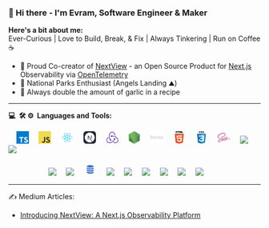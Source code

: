 ### 👋 Hi there - I'm Evram, Software Engineer & Maker
**Here's a bit about me:** <br> 
Ever-Curious | Love to Build, Break, & Fix | Always Tinkering | Run on Coffee ☕
- 🔭 Proud Co-creator of <a href="https://github.com/oslabs-beta/NextView">NextView</a> - an Open Source Product for <a href="https://github.com/evramdawd/next.js">Next.js</a> Observability via <a href="https://github.com/open-telemetry">OpenTelemetry</a>
- 🥾 National Parks Enthusiast (Angels Landing ⛰️)
- 🧄 Always double the amount of garlic in a recipe
***

**💻 &nbsp;🛠️&nbsp;⚙️ &nbsp;Languages and Tools:**
\
\
&nbsp; &nbsp;
<img height="25" src="https://raw.githubusercontent.com/github/explore/80688e429a7d4ef2fca1e82350fe8e3517d3494d/topics/typescript/typescript.png"> &nbsp; &nbsp;
<img height="25" src="https://raw.githubusercontent.com/github/explore/80688e429a7d4ef2fca1e82350fe8e3517d3494d/topics/javascript/javascript.png"> &nbsp; &nbsp;
<img height="25" src="https://raw.githubusercontent.com/github/explore/80688e429a7d4ef2fca1e82350fe8e3517d3494d/topics/react/react.png"> &nbsp; &nbsp;
<img height="25" src="https://github.com/tandpfun/skill-icons/blob/main/icons/NextJS-Dark.svg"> &nbsp; &nbsp;
<img height="25" src="https://raw.githubusercontent.com/github/explore/80688e429a7d4ef2fca1e82350fe8e3517d3494d/topics/redux/redux.png"> &nbsp; &nbsp;
<img height="25" src="https://raw.githubusercontent.com/github/explore/80688e429a7d4ef2fca1e82350fe8e3517d3494d/topics/nodejs/nodejs.png"> &nbsp; &nbsp;
<img height="25" src="https://raw.githubusercontent.com/github/explore/80688e429a7d4ef2fca1e82350fe8e3517d3494d/topics/express/express.png"> &nbsp; &nbsp;
<img height="25" src="https://raw.githubusercontent.com/github/explore/80688e429a7d4ef2fca1e82350fe8e3517d3494d/topics/html/html.png"> &nbsp; &nbsp;
<img height="25" src="https://raw.githubusercontent.com/github/explore/80688e429a7d4ef2fca1e82350fe8e3517d3494d/topics/css/css.png"> &nbsp; &nbsp;
<img height="25" src="https://raw.githubusercontent.com/github/explore/80688e429a7d4ef2fca1e82350fe8e3517d3494d/topics/sass/sass.png"> &nbsp; &nbsp;
<img height="25" src="https://github.com/get-icon/geticon/raw/master/icons/tailwindcss-icon.svg"> &nbsp; &nbsp;
<img height="25" src="https://github.com/get-icon/geticon/blob/master/icons/jest.svg"> &nbsp; &nbsp;
\
\
&emsp; &emsp; &emsp; &emsp; &nbsp;
<img height="25" src="https://github.com/get-icon/geticon/raw/master/icons/webpack.svg"> &nbsp; &nbsp;
<img height="25" src="https://github.com/get-icon/geticon/raw/master/icons/vite.svg"> &nbsp; &nbsp;
<img height="25" src="https://raw.githubusercontent.com/github/explore/80688e429a7d4ef2fca1e82350fe8e3517d3494d/topics/sql/sql.png"> &nbsp; &nbsp;
<img height="25" src="https://github.com/get-icon/geticon/raw/master/icons/mongodb-icon.svg"> &nbsp; &nbsp;
<img height="25" src="https://github.com/get-icon/geticon/raw/master/icons/docker-icon.svg"> &nbsp; &nbsp;
<img height="25" src="https://github.com/get-icon/geticon/blob/master/icons/kubernetes.svg"> &nbsp; &nbsp;
<img height="25" src="https://github.com/get-icon/geticon/blob/master/icons/prometheus.svg"> &nbsp; &nbsp;
<img height="25" src="https://avatars.githubusercontent.com/u/49998002?s=280&v=4"> &nbsp; &nbsp;
<img height="25" src="https://github.com/get-icon/geticon/blob/master/icons/aws.svg"> &nbsp; &nbsp;

---
✍️ Medium Articles:
- <a href="https://medium.com/@evramdawd/introducing-nextview-a-next-js-observability-platform-2a010fcc39">Introducing NextView: A Next.js Observability Platform</a>



<!--
**evramdawd/evramdawd** is a ✨ _special_ ✨ repository because its `README.md` (this file) appears on your GitHub profile.

Here are some ideas to get you started:

- 🔭 I’m currently working on ...
- 🌱 I’m currently learning ...
- 👯 I’m looking to collaborate on ...
- 🤔 I’m looking for help with ...
- 💬 Ask me about ...
- 📫 How to reach me: ...
- 😄 Pronouns: ...
- ⚡ Fun fact: ...
-->
